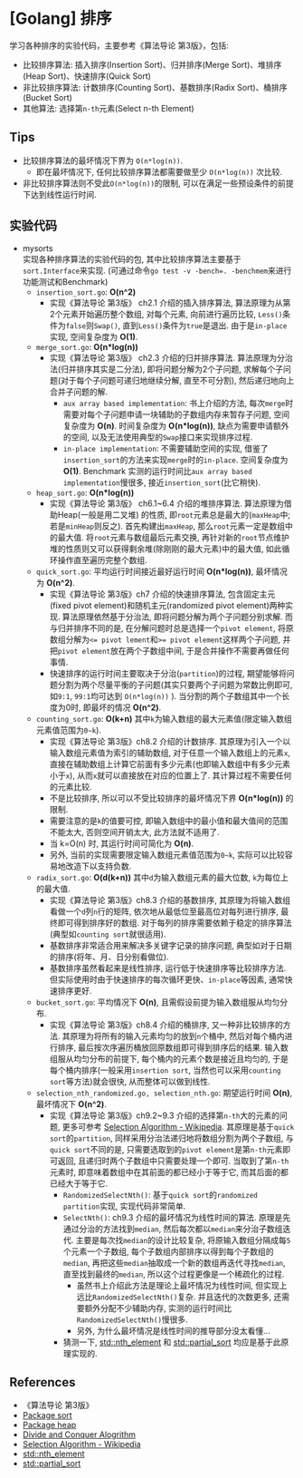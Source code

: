 # [Golang] 排序
学习各种排序的实验代码，主要参考《算法导论 第3版》，包括:     
- 比较排序算法: 插入排序(Insertion Sort)、归并排序(Merge Sort)、堆排序(Heap Sort)、快速排序(Quick Sort)    
- 非比较排序算法: 计数排序(Counting Sort)、基数排序(Radix Sort)、桶排序(Bucket Sort)     
- 其他算法: 选择第`n-th`元素(Select n-th Element)

## Tips
- 比较排序算法的最坏情况下界为 `O(n*log(n))`.     
    - 即在最坏情况下, 任何比较排序算法都需要做至少 `O(n*log(n))` 次比较.     
- 非比较排序算法则不受此`O(n*log(n))`的限制, 可以在满足一些预设条件的前提下达到线性运行时间.         

## 实验代码
- mysorts    
实现各种排序算法的实验代码的包, 其中比较排序算法主要基于`sort.Interface`来实现. (可通过命令`go test -v -bench=. -benchmem`来进行功能测试和Benchmark)     
    - `insertion_sort.go`: **O(n^2)**     
        - 实现《算法导论 第3版》 ch2.1 介绍的插入排序算法, 算法原理为从第2个元素开始遍历整个数组, 对每个元素, 向前进行遍历比较, `Less()`条件为`false`则`Swap()`, 直到`Less()`条件为`true`是退出. 由于是`in-place`实现, 空间复杂度为 **O(1)**.     
    - `merge_sort.go`: **O(n*log(n))**     
        - 实现《算法导论 第3版》 ch2.3 介绍的归并排序算法. 算法原理为分治法(归并排序其实是二分法), 即将问题分解为2个子问题, 求解每个子问题(对于每个子问题可递归地继续分解, 直至不可分割), 然后递归地向上合并子问题的解.    
            - `aux array based implementation`: 书上介绍的方法, 每次`merge`时需要对每个子问题申请一块辅助的子数组内存来暂存子问题, 空间复杂度为 **O(n)**. 时间复杂度为 **O(n*log(n))**, 缺点为需要申请额外的空间, 以及无法使用典型的`Swap`接口来实现排序过程.    
            - `in-place implementation`: 不需要辅助空间的实现, 借鉴了`insertion_sort`的方法来实现`merge`时的`in-place`. 空间复杂度为 **O(1)**. Benchmark 实测的运行时间比`aux array based implementation`慢很多, 接近`insertion_sort`(比它稍快).    
    - `heap_sort.go`: **O(n*log(n))**     
        - 实现《算法导论 第3版》 ch6.1~6.4 介绍的堆排序算法. 算法原理为借助Heap(一般是用二叉堆) 的性质, 即`root`元素总是最大的(`maxHeap`中; 若是`minHeap`则反之). 首先构建出`maxHeap`, 那么`root`元素一定是数组中的最大值. 将`root`元素与数组最后元素交换, 再针对新的`root`节点维护堆的性质则又可以获得剩余堆(除刚刚的最大元素)中的最大值, 如此循环操作直至遍历完整个数组.     
    - `quick_sort.go`: 平均运行时间接近最好运行时间 **O(n*log(n))**, 最坏情况为 **O(n^2)**.     
        - 实现《算法导论 第3版》ch7 介绍的快速排序算法, 包含固定主元(fixed pivot element)和随机主元(randomized pivot element)两种实现. 算法原理依然基于分治法, 即将问题分解为两个子问题分别求解. 而与归并排序不同的是, 在分解问题时总是选择一个`pivot element`, 将原数组分解为`<= pivot lement`和`>= pivot element`这样两个子问题, 并把`pivot element`放在两个子数组中间, 于是合并操作不需要再做任何事情.     
        - 快速排序的运行时间主要取决于分治(`partition`)的过程, 期望能够将问题分割为两个尽量平衡的子问题(其实只要两个子问题为常数比例即可, 如`9:1`, `99:1`均可达到 `O(n*log(n))` ). 当分割的两个子数组其中一个长度为0时, 即最坏的情况 **O(n^2)**.       
    - `counting_sort.go`: **O(k+n)** 其中`k`为输入数组的最大元素值(限定输入数组元素值范围为`0~k`).     
        - 实现《算法导论 第3版》ch8.2 介绍的计数排序. 其原理为引入一个以输入数组元素值为索引的辅助数组, 对于任意一个输入数组上的元素`x`, 直接在辅助数组上计算它前面有多少元素(也即输入数组中有多少元素小于`x`), 从而`x`就可以直接放在对应的位置上了. 其计算过程不需要任何的元素比较.      
        - 不是比较排序, 所以可以不受比较排序的最坏情况下界 **O(n*log(n))** 的限制.    
        - 需要注意的是`k`的值要可控, 即输入数组中的最小值和最大值间的范围不能太大, 否则空间开销太大, 此方法就不适用了.     
        - 当 k=O(n) 时, 其运行时间可简化为 **O(n)**.    
        - 另外, 当前的实现需要限定输入数组元素值范围为`0~k`, 实际可以比较容易地改造下以支持负数.    
    - `radix_sort.go`: **O(d(k+n))** 其中`d`为输入数组元素的最大位数, `k`为每位上的最大值.     
        - 实现《算法导论 第3版》ch8.3 介绍的基数排序, 其原理为将输入数组看做一个`d`列`n`行的矩阵, 依次地从最低位至最高位对每列进行排序, 最终即可得到排序好的数组. 对于每列的排序需要依赖于稳定的排序算法(典型如`counting sort`就很适用).     
        - 基数排序非常适合用来解决多关键字记录的排序问题, 典型如对于日期的排序(将年、月、日分别看做位).     
        - 基数排序虽然看起来是线性排序, 运行低于快速排序等比较排序方法. 但实际使用时由于快速排序的每次循环更快、`in-place`等因素, 通常快速排序更好.     
    - `bucket_sort.go`: 平均情况下 **O(n)**, 且需假设前提为输入数组服从均匀分布.     
        - 实现《算法导论 第3版》ch8.4 介绍的桶排序, 又一种非比较排序的方法. 其原理为将所有的输入元素均匀的放到`n`个桶中, 然后对每个桶内进行排序, 最后按次序遍历桶放回原数组即可得到排序后的结果. 输入数组服从均匀分布的前提下, 每个桶内的元素个数是接近且均匀的, 于是每个桶内排序(一般采用`insertion sort`, 当然也可以采用`counting sort`等方法)就会很快, 从而整体可以做到线性.      
    - `selection_nth_randomized.go, selection_nth.go`: 期望运行时间 **O(n)**, 最坏情况下 **O(n^2)**.    
        - 实现《算法导论 第3版》ch9.2~9.3 介绍的选择第`n-th`大的元素的问题, 更多可参考 [Selection Algorithm - Wikipedia](https://en.wikipedia.org/wiki/Selection_algorithm). 其原理是基于`quick sort`的`partition`, 同样采用分治法递归地将数组分割为两个子数组, 与`quick sort`不同的是, 只需要选取到的`pivot element`是第`n-th`元素即可返回, 且递归时两个子数组中只需要处理一个即可. 当取到了第`n-th`元素时, 即意味着数组中在其前面的都已经小于等于它, 而其后面的都已经大于等于它.     
            - `RandomizedSelectNth()`: 基于`quick sort`的`randomized partition`实现, 实现代码非常简单.    
            - `SelectNth()`: ch9.3 介绍的最坏情况为线性时间的算法. 原理是先通过分治的方法找到`median`, 然后每次都以`median`来分治子数组迭代. 主要是每次找`median`的设计比较复杂, 将原输入数组分隔成每`5`个元素一个子数组, 每个子数组内部排序以得到每个子数组的`median`, 再把这些`median`抽取成一个新的数组再迭代寻找`median`, 直至找到最终的`median`, 所以这个过程更像是一个稀疏化的过程. 
                - 虽然书上介绍此方法是理论上最坏情况为线性时间, 但实现上远比`RandomizedSelectNth()`复杂. 并且迭代的次数更多, 还需要额外分配不少辅助内存, 实测的运行时间比`RandomizedSelectNth()`慢很多.    
                - 另外, 为什么最坏情况是线性时间的推导部分没太看懂...     
            - 猜测一下, [std::nth_element](https://en.cppreference.com/w/cpp/algorithm/nth_element) 和 [std::partial_sort](https://zh.cppreference.com/w/cpp/algorithm/partial_sort) 均应是基于此原理实现的.    


## References
- 《算法导论 第3版》    
- [Package sort](https://golang.org/pkg/sort/)
- [Package heap](https://golang.org/pkg/container/heap/)
- [Divide and Conquer Alogrithm](https://en.wikipedia.org/wiki/Divide_and_conquer_algorithm)
- [Selection Algorithm - Wikipedia](https://en.wikipedia.org/wiki/Selection_algorithm)
- [std::nth_element](https://en.cppreference.com/w/cpp/algorithm/nth_element)
- [std::partial_sort](https://zh.cppreference.com/w/cpp/algorithm/partial_sort)


